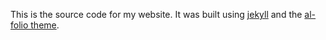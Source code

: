 This is the source code for my website. It was built using [jekyll](https://jekyllrb.com/) and the [al-folio theme](https://github.com/alshedivat/al-folio).